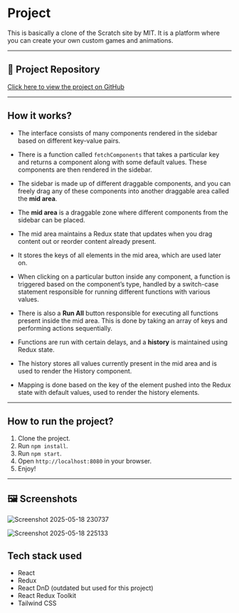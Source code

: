 # Project

This is basically a clone of the Scratch site by MIT. It is a platform where you can create your own custom games and animations.

---
## 🔗 Project Repository

[Click here to view the project on GitHub](https://github.com/Danishk23/Juspay-assessment-danishk.git)

---
## How it works?

- The interface consists of many components rendered in the sidebar based on different key-value pairs.
- There is a function called `fetchComponents` that takes a particular key and returns a component along with some default values. These components are then rendered in the sidebar.
- The sidebar is made up of different draggable components, and you can freely drag any of these components into another draggable area called the **mid area**.

- The **mid area** is a draggable zone where different components from the sidebar can be placed.
- The mid area maintains a Redux state that updates when you drag content out or reorder content already present.
- It stores the keys of all elements in the mid area, which are used later on.
- When clicking on a particular button inside any component, a function is triggered based on the component’s type, handled by a switch-case statement responsible for running different functions with various values.

- There is also a **Run All** button responsible for executing all functions present inside the mid area. This is done by taking an array of keys and performing actions sequentially.
- Functions are run with certain delays, and a **history** is maintained using Redux state.
- The history stores all values currently present in the mid area and is used to render the History component.
- Mapping is done based on the key of the element pushed into the Redux state with default values, used to render the history elements.

---

## How to run the project?

1. Clone the project.
2. Run `npm install`.
3. Run `npm start`.
4. Open `http://localhost:8080` in your browser.
5. Enjoy!

---
## 🖼️ Screenshots
![Screenshot 2025-05-18 230737](https://github.com/user-attachments/assets/71637460-ca80-4a2c-809f-efe4507d5807)

![Screenshot 2025-05-18 225133](https://github.com/user-attachments/assets/23b01cb7-9901-4cdb-b956-4cf559ee3f9e)
## Tech stack used

- React
- Redux
- React DnD (outdated but used for this project)
- React Redux Toolkit
- Tailwind CSS
